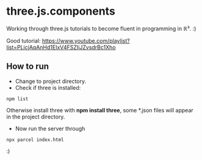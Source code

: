 # three.js.components #

Working through three.js tutorials to become fluent in programming in &Ropf;³. :)

Good tutorial: https://www.youtube.com/playlist?list=PLjcjAqAnHd1EIxV4FSZIiJZvsdrBc1Xho

## How to run ##

- Change to project directory.
- Check if three is installed:

```
npm list
```

Otherwise install three with **npm install three**, some *.json files will appear in the project directory.

- Now run the server through

```
npx parcel index.html
```


:)

